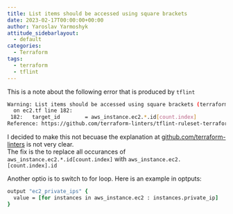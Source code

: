 ```yaml
---
title: List items should be accessed using square brackets
date: 2023-02-17T00:00:00+00:00
author: Yaroslav Yarmoshyk
attitude_sidebarlayout:
  - default
categories:
  - Terraform
tags:
  - terraform
  - tflint
---
```

This is a note about the following error that is produced by `tflint`
```bash
Warning: List items should be accessed using square brackets (terraform_deprecated_index)
  on ec2.tf line 182:
 182:   target_id        = aws_instance.ec2.*.id[count.index]
Reference: https://github.com/terraform-linters/tflint-ruleset-terraform/blob/v0.2.2/docs/rules/terraform_deprecated_index.md
```

I decided to make this not becuase the explanation at [github.com/terraform-linters](https://github.com/terraform-linters/tflint-ruleset-terraform/blob/v0.2.2/docs/rules/terraform_deprecated_index.md) is not very clear.
<br>
The fix is the to replace all occurances of `aws_instance.ec2.*.id[count.index]` with `aws_instance.ec2.[count.index].id`

Another optio is to switch to for loop. Here is an example in optputs:
```tcl
output "ec2_private_ips" {
  value = [for instances in aws_instance.ec2 : instances.private_ip]
}
```